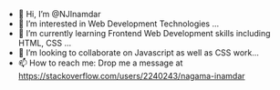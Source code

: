 - 👋 Hi, I’m @NJInamdar
- 👀 I’m interested in Web Development Technologies ...
- 🌱 I’m currently learning Frontend Web Development skills including HTML, CSS ...
- 💞️ I’m looking to collaborate on Javascript as well as CSS work...
- 📫 How to reach me: Drop me a message at https://stackoverflow.com/users/2240243/nagama-inamdar

<!---
NJInamdar/NJInamdar is a ✨ special ✨ repository because its `README.md` (this file) appears on your GitHub profile.
You can click the Preview link to take a look at your changes.
--->
